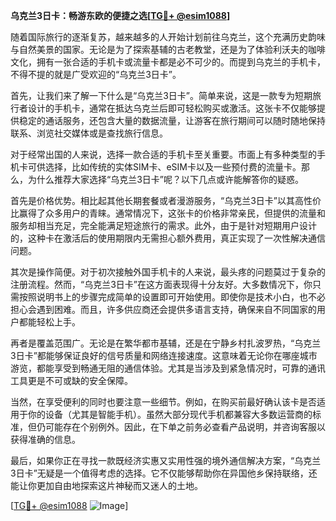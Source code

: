 **乌克兰3日卡：畅游东欧的便捷之选[[TG💪+ @esim1088](https://t.me/s/esim1088)]**

随着国际旅行的逐渐复苏，越来越多的人开始计划前往乌克兰，这个充满历史韵味与自然美景的国家。无论是为了探索基辅的古老教堂，还是为了体验利沃夫的咖啡文化，拥有一张合适的手机卡或流量卡都是必不可少的。而提到乌克兰的手机卡，不得不提的就是广受欢迎的“乌克兰3日卡”。

首先，让我们来了解一下什么是“乌克兰3日卡”。简单来说，这是一款专为短期旅行者设计的手机卡，通常在抵达乌克兰后即可轻松购买或激活。这张卡不仅能够提供稳定的通话服务，还包含大量的数据流量，让游客在旅行期间可以随时随地保持联系、浏览社交媒体或是查找旅行信息。

对于经常出国的人来说，选择一款合适的手机卡至关重要。市面上有多种类型的手机卡可供选择，比如传统的实体SIM卡、eSIM卡以及一些预付费的流量卡。那么，为什么推荐大家选择“乌克兰3日卡”呢？以下几点或许能解答你的疑惑。

首先是价格优势。相比起其他长期套餐或者漫游服务，“乌克兰3日卡”以其高性价比赢得了众多用户的青睐。通常情况下，这张卡的价格非常亲民，但提供的流量和服务却相当充足，完全能满足短途旅行的需求。此外，由于是针对短期用户设计的，这种卡在激活后的使用期限内无需担心额外费用，真正实现了一次性解决通信问题。

其次是操作简便。对于初次接触外国手机卡的人来说，最头疼的问题莫过于复杂的注册流程。然而，“乌克兰3日卡”在这方面表现得十分友好。大多数情况下，你只需按照说明书上的步骤完成简单的设置即可开始使用。即使你是技术小白，也不必担心会遇到困难。而且，许多供应商还会提供多语言支持，确保来自不同国家的用户都能轻松上手。

再者是覆盖范围广。无论是在繁华都市基辅，还是在宁静乡村扎波罗热，“乌克兰3日卡”都能够保证良好的信号质量和网络连接速度。这意味着无论你在哪座城市游览，都能享受到畅通无阻的通信体验。尤其是当涉及到紧急情况时，可靠的通讯工具更是不可或缺的安全保障。

当然，在享受便利的同时也要注意一些细节。例如，在购买前最好确认该卡是否适用于你的设备（尤其是智能手机）。虽然大部分现代手机都兼容大多数运营商的标准，但仍可能存在个别例外。因此，在下单之前务必查看产品说明，并咨询客服以获得准确的信息。

最后，如果你正在寻找一款既经济实惠又实用性强的境外通信解决方案，“乌克兰3日卡”无疑是一个值得考虑的选择。它不仅能够帮助你在异国他乡保持联络，还能让你更加自由地探索这片神秘而又迷人的土地。

[[TG💪+ @esim1088](https://t.me/s/esim1088) ![Image](https://i.postimg.cc/4NQfJmqS/Snipaste-2025-05-13-00-14-12.png)]